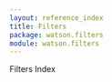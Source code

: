 ```yaml
---
layout: reference_index
title: Filters
package: watson.filters
module: watson.filters
---
```

<section>

Filters Index
</section>